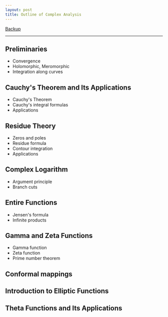 ```yaml
---
layout: post
title: Outline of Complex Analysis
---
```



[Backup](http://math.mit.edu/~jorloff/18.04/notes/)

---

## Preliminaries
 + Convergence
 + Holomorphic, Meromorphic
 + Integration along curves

## Cauchy's Theorem and Its Applications
 + Cauchy's Theorem
 + Cauchy's integral formulas
 + Applications

## Residue Theory
 + Zeros and poles
 + Residue formula
 + Contour integration
 + Applications

## Complex Logarithm
 + Argument principle
 + Branch cuts

## Entire Functions
 + Jensen's formula
 + Infinite products

## Gamma and Zeta Functions
 + Gamma function
 + Zeta function
 + Prime number theorem

## Conformal mappings


## Introduction to Elliptic Functions

## Theta Functions and Its Applications
